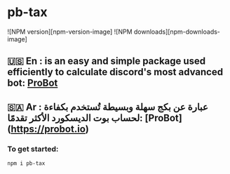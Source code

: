 # pb-tax
![NPM version][npm-version-image]
![NPM downloads][npm-downloads-image]

## **🇺🇸 En** : is an easy and simple package used efficiently to calculate discord's most advanced bot: **[ProBot](https://probot.io)**

## **🇸🇦 Ar** : عبارة عن بكج سهلة وبسيطة تُستخدم بكفاءة لحساب بوت الديسكورد الأكثر تقدمًا: **[ProBot] (https://probot.io)**

### To get started: 
```npm i pb-tax```
